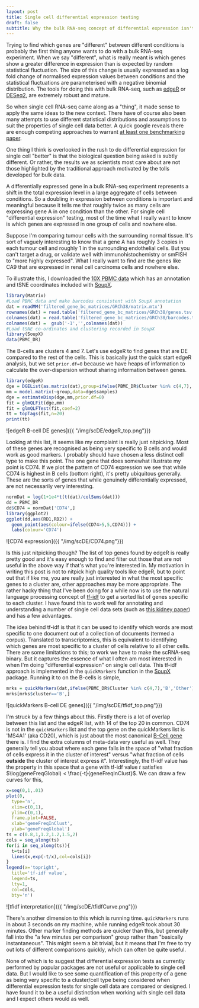 ```yaml
---
layout: post
title: Single cell differential expression testing
draft: false
subtitle: Why the bulk RNA-seq concept of differential expression isn't the most useful in the single cell world
---
```


Trying to find which genes are "different" between different conditions is probably the first thing anyone wants to do with a bulk RNA-seq experiment.  When we say "different", what is really meant is which genes show a greater difference in expression than is expected by random statistical fluctuation.  The size of this change is usually expressed as a log fold change of normalised expression values between conditions and the statistical fluctuations are parameterised with a negative binomial distribution.  The tools for doing this with bulk RNA-seq, such as [edgeR](https://bioconductor.org/packages/release/bioc/html/edgeR.html) or [DESeq2](https://bioconductor.org/packages/release/bioc/html/DESeq2.html), are extremely robust and mature.  

So when single cell RNA-seq came along as a "thing", it made sense to apply the same ideas to the new context.  There have of course also been many attempts to use different statistical distributions and assumptions to suit the properties of single cell data better.  A quick google reveals there are enough competing approaches to warrant [at least one benchmarking paper](https://bmcbioinformatics.biomedcentral.com/articles/10.1186/s12859-019-2599-6). 

One thing I think is overlooked in the rush to do differential expression for single cell "better" is that the biological question being asked is subtly different.  Or rather, the results we as scientists most care about are not those highlighted by the traditional approach motivated by the tolls developed for bulk data.

A differentially expressed gene in a bulk RNA-seq experiment represents a shift in the total expression level in a large aggregate of cells between conditions.  So a doubling in expression between conditions is important and meaningful because it tells me that roughly twice as many cells are expressing gene A in one condition than the other.  For single cell "differential expression" testing, most of the time what I really want to know is which genes are expressed in one group of cells and nowhere else.

Suppose I'm comparing tumour cells with the surrounding normal tissue.  It's sort of vaguely interesting to know that a gene A has roughly 3 copies in each tumour cell and roughly 1 in the surrounding endothelial cells.  But you can't target a drug, or validate well with immunohistochemistry or smFISH to "more highly expressed".  What I really want to find are the genes like CA9 that are expressed in renal cell carcinoma cells and nowhere else.

To illustrate this, I downloaded the [10X PBMC data](http://cf.10xgenomics.com/samples/cell-exp/2.1.0/pbmc4k/pbmc4k_filtered_gene_bc_matrices.tar.gz) which has an annotation and tSNE coordinates included with [SoupX](https://github.com/constantAmateur/SoupX).
```R
library(Matrix)
#Load PBMC data and make barcodes consistent with SoupX annotation
dat = readMM('filtered_gene_bc_matrices/GRCh38/matrix.mtx')
rownames(dat) = read.table('filtered_gene_bc_matrices/GRCh38/genes.tsv',sep='\t',header=FALSE)$V2
colnames(dat) = read.table('filtered_gene_bc_matrices/GRCh38/barcodes.tsv',sep='\t',header=FALSE)$V1
colnames(dat) =  gsub('-1','',colnames(dat))
#Load tSNE co-ordinates and clustering recorded in SoupX
library(SoupX)
data(PBMC_DR)
```

The B-cells are clusters 4 and 7. Let's use edgeR to find genes that are DE compared to the rest of the cells.  This is basically just the quick start edgeR analysis, but we set `prior.df=0` because we have heaps of information to calculate the over-dispersion without sharing information between genes.
```R
library(edgeR)
dge = DGEList(as.matrix(dat),group=ifelse(PBMC_DR$Cluster %in% c(4,7),'B','Other'))
mm = model.matrix(~group,data=dge$samples)
dge = estimateDisp(dge,mm,prior.df=0)
fit = glmQLFit(dge,mm)
fit = glmQLFTest(fit,coef=2)
tt = topTags(fit,n=20)
print(tt)
```
![edgeR B-cell DE genes]({{ "/img/scDE/edgeR_top.png"}})

Looking at this list, it seems like my complaint is really just nitpicking.  Most of these genes are recognised as being very specific to B cells and would work as good markers.  I probably should have chosen a less distinct cell type to make this point.  The one gene that does somewhat illustrate my point is CD74.  If we plot the pattern of CD74 expression we see that while CD74 is highest in B cells (bottom right), it's pretty ubiquitous generally.  These are the sorts of genes that while genuinely differentially expressed, are not necessarily very interesting.
```R
normDat = log(1+1e4*t(t(dat)/colSums(dat)))
dd = PBMC_DR
dd$CD74 = normDat['CD74',]
library(ggplot2)
ggplot(dd,aes(RD1,RD2)) +
  geom_point(aes(colour=ifelse(CD74>5,5,CD74))) +
  labs(colour='CD74')
```
![CD74 expression]({{ "/img/scDE/CD74.png"}})

Is this just nitpicking though?  The list of top genes found by edgeR is really pretty good and it's easy enough to find and filter out those that are not useful in the above way if that's what you're interested in.  My motivation in writing this post is not to nitpick high quality tools like edgeR, but to point out that if like me, you are really just interested in what the most specific genes to a cluster are, other approaches may be more appropriate.  The rather hacky thing that I've been doing for a while now is to use the natural language processing concept of [tf-idf](https://en.wikipedia.org/wiki/Tf%E2%80%93idf) to get a sorted list of genes specific to each cluster.  I have found this to work well for annotating and understanding a number of single cell data sets (such as [this kidney paper](https://science.sciencemag.org/content/361/6402/594)) and has a few advantages.

The idea behind tf-idf is that it can be used to identify which words are most specific to one document out of a collection of documents (termed a corpus).  Translated to transcriptomics, this is equivalent to identifying which genes are most specific to a cluster of cells relative to all other cells.  There are some limitations to this; to work we have to make the scRNA-seq binary. But it captures the essence of what I often am most interested in when I'm doing "differential expression" on single cell data.  This tf-idf approach is implemented in the `quickMarkers` function in the [SoupX](https://github.com/constantAmateur/SoupX) package.  Running it to on the B-cells is simple,
```R
mrks = quickMarkers(dat,ifelse(PBMC_DR$Cluster %in% c(4,7),'B','Other'),N=20)
mrks[mrks$cluster=='B',]
```
![quickMarkers B-cell DE genes]({{ "/img/scDE/tfidf_top.png"}})

I'm struck by a few things about this.  Firstly there is a lot of overlap between this list and the edgeR list, with 14 of the top 20 in common.  CD74 is not in the `quickMarkers` list and the top gene on the quickMarkers list is 'MS4A1' (aka CD20), which is just about the most canonical [B-Cell gene](https://www.genecards.org/cgi-bin/carddisp.pl?gene=MS4A1) there is.  I find the extra columns of meta-data very useful as well.  They generally tell you about where each gene falls in the space of "what fraction of cells express it in the cluster of interest" versus "what fraction of cells **outside** the cluster of interest express it".  Interestingly, the tf-idf value has the property in this space that a gene with tf-idf value $t$ satisfies $\log(geneFreqGlobal) < \frac{-t}{geneFreqInClust}$.  We can draw a few curves for this,
```R
x=seq(0,1,.01)
plot(0,
  type='n',
  xlim=c(0,1),
  ylim=c(0,1),
  frame.plot=FALSE,
  xlab='geneFreqInClust',
  ylab='geneFreqGlobal')
ts = c(0.8,1,1.2,1.2,1.5,2)
cols = seq_along(ts)
for(i in seq_along(ts)){
  t=ts[i]
  lines(x,exp(-t/x),col=cols[i])
}
legend(x='topright',
  title='tf-idf value',
  legend=ts,
  lty=1,
  col=cols,
  bty='n')
```
![tfidf interpretation]({{ "/img/scDE/tfidfCurve.png"}})

There's another dimension to this which is running time.  `quickMarkers` runs in about 3 seconds on my machine, while running edgeR took about 30 minutes.  Other marker finding methods are quicker than this, but generally fall into the "a few minutes per comparison" group rather than "basically instantaneous".  This might seem a bit trivial, but it means that I'm free to try out lots of different comparisons quickly, which can often be quite useful.

None of which is to suggest that differential expression tests as currently performed by popular packages are not useful or applicable to single cell data.  But I would like to see some quantification of this property of a gene as being very specific to a cluster/cell type being considered when differential expression tests for single cell data are compared or designed.  I have found it to be a useful distinction when working with single cell data and I expect others would as well. 

